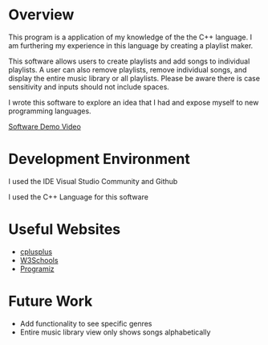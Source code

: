 # Overview

This program is a application of my knowledge of the the C++ language. I am furthering my experience in this language by creating a playlist maker.

This software allows users to create playlists and add songs to individual playlists. A user can also remove playlists, remove individual songs, and display the entire music library or all playlists. Please be aware there is case sensitivity and inputs should not include spaces.


I wrote this software to explore an idea that I had and expose myself to new programming languages.


[Software Demo Video](https://youtu.be/APXaHAzpZJU)

# Development Environment

I used the IDE Visual Studio Community and Github

I used the C++ Language for this software

# Useful Websites
* [cplusplus](https://cplusplus.com/doc/tutorial/)
* [W3Schools](https://www.w3schools.com/cpp/default.asp)
* [Programiz](https://www.programiz.com/cpp-programming/object-class)

# Future Work

* Add functionality to see specific genres
* Entire music library view only shows songs alphabetically
